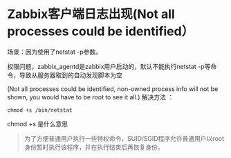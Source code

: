 # Zabbix客户端日志出现(Not all processes could be identified）

场景：因为使用了netstat -p参数。

权限问题，zabbix_agentd是zabbix用户启动的，默认不能执行netstat -p等命令，导致从服务器取到的自动发现脚本为空

(Not all processes could be identified, non-owned process info
 will not be shown, you would have to be root to see it all.)
解决方法 ：

```shell
chmod +s /bin/netstat
```

chmod +s 是什么意思

> 为了方便普通用户执行一些特权命令，SUID/SGID程序允许普通用户以root身份暂时执行该程序，并在执行结束后再恢复身份。


